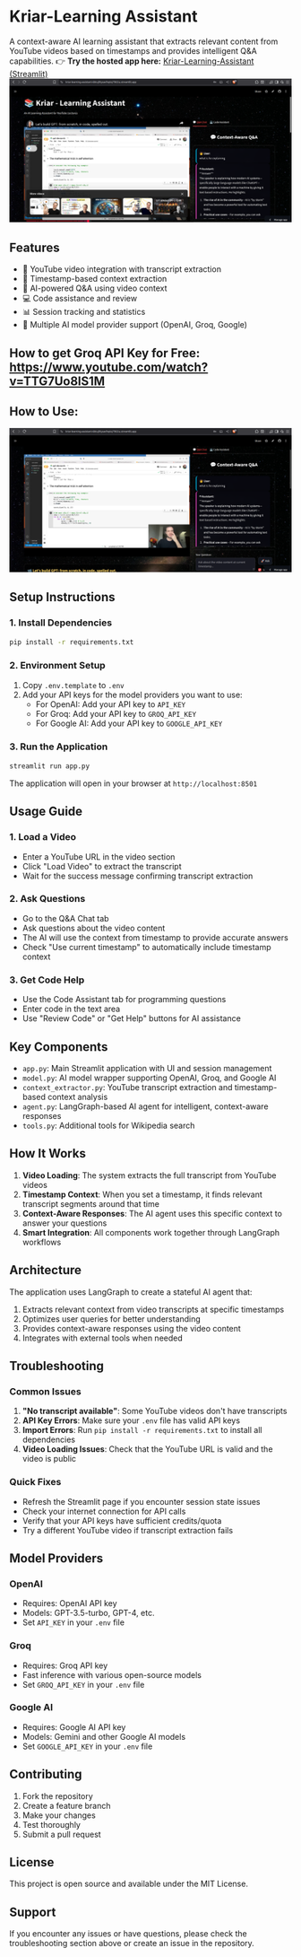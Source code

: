 # Kriar-Learning Assistant

A context-aware AI learning assistant that extracts relevant content from YouTube videos based on timestamps and provides intelligent Q&A capabilities.
👉 **Try the hosted app here:** [Kriar-Learning-Assistant (Streamlit)](https://kriar-learning-assistant-6btuj9tysavfeptq7965iu.streamlit.app/)  
![App UI](assets/AppUI.png)
## Features

- 🎥 YouTube video integration with transcript extraction
- 🎯 Timestamp-based context extraction 
- 🤖 AI-powered Q&A using video context
- 💻 Code assistance and review
- 📊 Session tracking and statistics
- 🔧 Multiple AI model provider support (OpenAI, Groq, Google)

## How to get Groq API Key for Free: https://www.youtube.com/watch?v=TTG7Uo8lS1M

## How to Use:
[![Watch Demo](assets/AppUI1.png)](https://drive.google.com/file/d/1vV6CIV5QWb-7QZbRp_zyDId5mApnQhNt/view?usp=sharing)
## Setup Instructions

### 1. Install Dependencies
```bash
pip install -r requirements.txt
```

### 2. Environment Setup
1. Copy `.env.template` to `.env`
2. Add your API keys for the model providers you want to use:
   - For OpenAI: Add your API key to `API_KEY`
   - For Groq: Add your API key to `GROQ_API_KEY`  
   - For Google AI: Add your API key to `GOOGLE_API_KEY`

### 3. Run the Application
```bash
streamlit run app.py
```

The application will open in your browser at `http://localhost:8501`

## Usage Guide

### 1. Load a Video
- Enter a YouTube URL in the video section
- Click "Load Video" to extract the transcript
- Wait for the success message confirming transcript extraction

### 2. Ask Questions
- Go to the Q&A Chat tab
- Ask questions about the video content
- The AI will use the context from timestamp to provide accurate answers
- Check "Use current timestamp" to automatically include timestamp context

### 3. Get Code Help
- Use the Code Assistant tab for programming questions
- Enter code in the text area
- Use "Review Code" or "Get Help" buttons for AI assistance

## Key Components

- `app.py`: Main Streamlit application with UI and session management
- `model.py`: AI model wrapper supporting OpenAI, Groq, and Google AI
- `context_extractor.py`: YouTube transcript extraction and timestamp-based context analysis
- `agent.py`: LangGraph-based AI agent for intelligent, context-aware responses
- `tools.py`: Additional tools for Wikipedia search

## How It Works

1. **Video Loading**: The system extracts the full transcript from YouTube videos
2. **Timestamp Context**: When you set a timestamp, it finds relevant transcript segments around that time
3. **Context-Aware Responses**: The AI agent uses this specific context to answer your questions
4. **Smart Integration**: All components work together through LangGraph workflows

## Architecture

The application uses LangGraph to create a stateful AI agent that:
1. Extracts relevant context from video transcripts at specific timestamps
2. Optimizes user queries for better understanding
3. Provides context-aware responses using the video content
4. Integrates with external tools when needed

## Troubleshooting

### Common Issues

1. **"No transcript available"**: Some YouTube videos don't have transcripts
2. **API Key Errors**: Make sure your `.env` file has valid API keys
3. **Import Errors**: Run `pip install -r requirements.txt` to install all dependencies
4. **Video Loading Issues**: Check that the YouTube URL is valid and the video is public

### Quick Fixes

- Refresh the Streamlit page if you encounter session state issues
- Check your internet connection for API calls
- Verify that your API keys have sufficient credits/quota
- Try a different YouTube video if transcript extraction fails

## Model Providers

### OpenAI
- Requires: OpenAI API key
- Models: GPT-3.5-turbo, GPT-4, etc.
- Set `API_KEY` in your `.env` file

### Groq
- Requires: Groq API key
- Fast inference with various open-source models
- Set `GROQ_API_KEY` in your `.env` file

### Google AI
- Requires: Google AI API key  
- Models: Gemini and other Google AI models
- Set `GOOGLE_API_KEY` in your `.env` file

## Contributing

1. Fork the repository
2. Create a feature branch
3. Make your changes
4. Test thoroughly
5. Submit a pull request

## License

This project is open source and available under the MIT License.

## Support

If you encounter any issues or have questions, please check the troubleshooting section above or create an issue in the repository.
